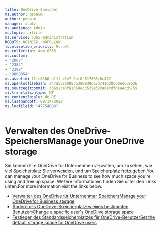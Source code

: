 ```yaml
---
title: OneDrive-Speicher
ms.author: pebaum
author: pebaum
manager: scotv
ms.audience: Admin
ms.topic: article
ms.service: o365-administration
ROBOTS: NOINDEX, NOFOLLOW
localization_priority: Normal
ms.collection: Adm_O365
ms.custom:
- "2007"
- "2384"
- "2398"
- "9000354"
ms.assetid: 71fc8106-d11f-46e7-9af0-81708546c437
ms.openlocfilehash: a47d53ea985ca3809396bcd741d20cb8ed639b26
ms.sourcegitcommit: c6692ce0fa1358ec3529e59ca0ecdfdea4cdc759
ms.translationtype: MT
ms.contentlocale: de-DE
ms.lasthandoff: 09/14/2020
ms.locfileid: "47754086"
---
```

# <a name="manage-your-onedrive-storage"></a><span data-ttu-id="4371a-102">Verwalten des OneDrive-Speichers</span><span class="sxs-lookup"><span data-stu-id="4371a-102">Manage your OneDrive storage</span></span>

<span data-ttu-id="4371a-103">Sie können Ihre OneDrive für Unternehmen verwalten, um zu sehen, wie viel Speicherplatz Sie verwenden, und um Speicherplatz freizugeben.</span><span class="sxs-lookup"><span data-stu-id="4371a-103">You can manage your OneDrive for Business to see how much space you’re using and free up space.</span></span>  <span data-ttu-id="4371a-104">Weitere Informationen finden Sie unter den Links unten.</span><span class="sxs-lookup"><span data-stu-id="4371a-104">For more information visit the links below.</span></span>

- [<span data-ttu-id="4371a-105">Verwalten des OneDrive für Unternehmen Speichers</span><span class="sxs-lookup"><span data-stu-id="4371a-105">Manage your OneDrive for Business storage</span></span>](https://support.microsoft.com/office/31519161-059c-4764-b6f8-f5cd29f7fe68)
- [<span data-ttu-id="4371a-106">Ändern des OneDrive-Speicherplatzes eines bestimmten Benutzers</span><span class="sxs-lookup"><span data-stu-id="4371a-106">Change a specific user's OneDrive storage space</span></span>](https://docs.microsoft.com/onedrive/change-user-storage)
- [<span data-ttu-id="4371a-107">Festlegen des Standardspeicherplatzes für OneDrive-Benutzer</span><span class="sxs-lookup"><span data-stu-id="4371a-107">Set the default storage space for OneDrive users</span></span>](https://docs.microsoft.com/onedrive/set-default-storage-space)